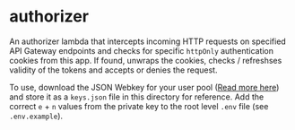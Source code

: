 # authorizer

An authorizer lambda that intercepts incoming HTTP requests on specified API Gateway endpoints and checks for specific `httpOnly` authentication cookies from this app.  If found, unwraps the cookies, checks / refreshses validity of the tokens and accepts or denies the request.

To use, download the JSON Webkey for your user pool ([Read more here](https://docs.aws.amazon.com/cognito/latest/developerguide/amazon-cognito-user-pools-using-tokens-verifying-a-jwt.html#amazon-cognito-user-pools-using-tokens-step-2)) and store it as a `keys.json` file in this directory for reference.  Add the correct `e` + `n` values from the private key to the root level `.env` file (see `.env.example`).